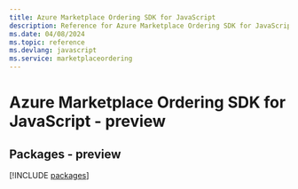 ```yaml
---
title: Azure Marketplace Ordering SDK for JavaScript
description: Reference for Azure Marketplace Ordering SDK for JavaScript
ms.date: 04/08/2024
ms.topic: reference
ms.devlang: javascript
ms.service: marketplaceordering
---
```

# Azure Marketplace Ordering SDK for JavaScript - preview
## Packages - preview
[!INCLUDE [packages](marketplace-ordering-index.md)]